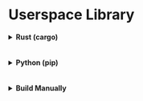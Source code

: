 # Userspace Library

<details><summary><b>Rust (cargo)</b></summary><p>

First, install Rust, Cargo, and the nightly toolchain (Portus relies on some nightly Rust features):

    curl https://sh.rustup.rs -sSf | sh -- -y -v --default-toolchain nightly

Next, use `cargo` to create a new crate for your algorithm:

    cargo new [your-algorithm-name]

This will create a directory called `[your-algorithm-name]`. Inside that directory, edit the auto-generated `Cargo.toml` and add `portus` as a dependency (at the time of writing, 0.3.3 is the latest stable version):

```toml
...

[dependencies]
portus = "0.3.3"
```

Now you can add `extern crate portus` at the root of your application and then `use portus::[anything]` to include anything from the Portus library. See the [docs](https://docs.rs/portus) for a list of available functions. Minimally, you will need to call either [portus::run](https://docs.rs/portus/0.3.3/portus/fn.run.html) or [portus::spawn](https://docs.rs/portus/0.3.3/portus/fn.spawn.html) and provide it a struct that implements the [CongAlg](https://docs.rs/portus/0.3.3/portus/trait.CongAlg.html) trait. If you need more information, see the [tutorial](../tutorial/index.md), which walks through the full implementation of a simple algorithm.

</p></details>
<br /><br />
<details><summary><b>Python (pip)</b></summary><p>

Assuming you already have python and pip on your machine, all that should be necessary is:

    pip install portus

If you have problems installing through `pip`, try building `Portus` manually using the instructions below.

Once you have the library installed, you should be able to `import portus`. Minimally, you will need to call `portus.connect` and provide it a class that is a subclass of `portus.AlgBase`. For more information, see the [python documentation](../documentation/python/index.md) and the [tutorial](../tutorial/index.md)

</p></details>
<br /><br />
<details><summary><b>Build Manually</b></summary><p>

1. Install Rust and the nightly toolchain.

    (Rust and toolchain manager): `curl https://sh.rustup.rs -sSf | sh -- -y -v --default-toolchain nightly`

    (Nightly toolchain): `rustup install nightly`

2. Checkout Portus version 0.3.3 (you can use a newer version if one exists, but this is the most up to date version at the time of writing).

    `git checkout tags/v0.3.3`

3. Run `make build && make test-portus`. If you run into any issues, check out this page for resolving common problems.

4. (Optional) Install Python dependencies:

    `sudo pip install setuptools setuptools_rust`

5. (Optional) Build the python bindings:

    `cd portus/python && make`

</p></details>
